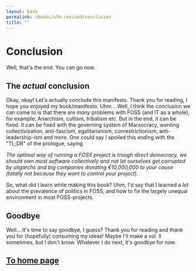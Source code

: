 ```yaml
---
layout: base
permalink: /books/wfm-revised/conclusion
title: ""
---
```


# Conclusion
Well, that's the end. You can go now.

## The *actual* conclusion
Okay, okay! Let's actually conclude this manifesto. Thank you for reading,
I hope you enjoyed my book/manifesto. Uhm... Well, I think the conclusion
we can come to is that there are *many* problems with FOSS (and IT as a whole),
for example: Anarchism, cultism, tribalism etc. But in the end, it can be fixed.
It can be fixed with the governing system of Marxocracy, wanting collectivization,
anti-fascism, egalitarianism, conrestrictionism, anti-leadership-ism and more. One
could say I spoiled this ending with the "TL;DR" of the prologue, saying

*The optimal way of running a FOSS project is trough direct democracy, we should
own most software collectively and not let ourselves get corrupted by oligarchs and
big companies donating €10,000,000 to your cause (totally not because they want
to control your project).*

So, what did I learn while making this book? Uhm, I'd say that I learned a *lot*
about the prevalence of politics in FOSS, and how to fix the largely unequal
environment in most FOSS-projects.

## Goodbye
Well... It's time to say goodbye, I guess? Thank you for reading and thank you
for (hopefully) consuming my ideas! Maybe I'll make a vol. II sometimes, but I
don't know. Whatever I do next, it's goodbye for now.

## [To home page](/)
